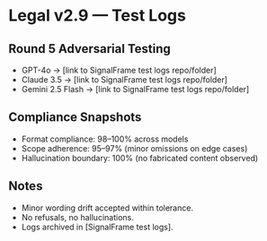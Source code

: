 # Legal v2.9 — Test Logs

## Round 5 Adversarial Testing
- GPT-4o → [link to SignalFrame test logs repo/folder]
- Claude 3.5 → [link to SignalFrame test logs repo/folder]
- Gemini 2.5 Flash → [link to SignalFrame test logs repo/folder]

## Compliance Snapshots
- Format compliance: 98–100% across models
- Scope adherence: 95–97% (minor omissions on edge cases)
- Hallucination boundary: 100% (no fabricated content observed)

## Notes
- Minor wording drift accepted within tolerance.
- No refusals, no hallucinations.
- Logs archived in [SignalFrame test logs].


